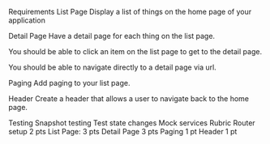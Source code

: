 Requirements
List Page
Display a list of things on the home page of your application

Detail Page
Have a detail page for each thing on the list page.

You should be able to click an item on the list page to get to the detail page.

You should be able to navigate directly to a detail page via url.

Paging
Add paging to your list page.

Header
Create a header that allows a user to navigate back to the home page.

Testing
Snapshot testing
Test state changes
Mock services
Rubric
Router setup 2 pts
List Page: 3 pts
Detail Page 3 pts
Paging 1 pt
Header 1 pt